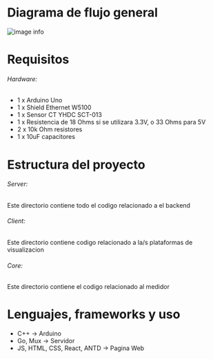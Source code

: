 # Diagrama de flujo general
![image info](https://firebasestorage.googleapis.com/v0/b/pandora-db134.appspot.com/o/delete_later%2Fmedidor_electronico_online.drawio%20(1).png?alt=media&token=8c88ac9a-82ce-430a-8020-12fea45ca486)

# Requisitos
###### Hardware:
* 1 x Arduino Uno
* 1 x Shield Ethernet W5100
* 1 x Sensor CT YHDC SCT-013
* 1 x Resistencia de 18 Ohms si se utilizara 3.3V, o 33 Ohms para 5V
* 2 x 10k Ohm resistores
* 1 x 10uF capacitores

# Estructura del proyecto
###### Server:
Este directorio contiene todo el codigo relacionado a el backend

###### Client:
Este directorio contiene codigo relacionado a la/s plataformas de visualizacion

###### Core: 
Este directorio contiene el codigo relacionado al medidor

# Lenguajes, frameworks y uso
* C++ -> Arduino
* Go, Mux -> Servidor
* JS, HTML, CSS, React, ANTD -> Pagina Web
